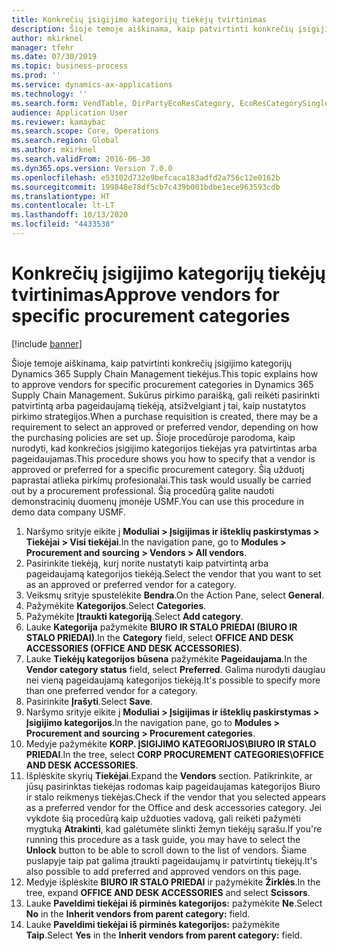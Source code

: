 ```yaml
---
title: Konkrečių įsigijimo kategorijų tiekėjų tvirtinimas
description: Šioje temoje aiškinama, kaip patvirtinti konkrečių įsigijimo kategorijų Dynamics 365 Supply Chain Management tiekėjus.
author: mkirknel
manager: tfehr
ms.date: 07/30/2019
ms.topic: business-process
ms.prod: ''
ms.service: dynamics-ax-applications
ms.technology: ''
ms.search.form: VendTable, DirPartyEcoResCategory, EcoResCategorySingleLookup, ProcCategoryHierarchyManagement
audience: Application User
ms.reviewer: kamaybac
ms.search.scope: Core, Operations
ms.search.region: Global
ms.author: mkirknel
ms.search.validFrom: 2016-06-30
ms.dyn365.ops.version: Version 7.0.0
ms.openlocfilehash: e53102d732e9befcaca183adfd2a756c12e0162b
ms.sourcegitcommit: 199848e78df5cb7c439b001bdbe1ece963593cdb
ms.translationtype: HT
ms.contentlocale: lt-LT
ms.lasthandoff: 10/13/2020
ms.locfileid: "4433538"
---
```

# <a name="approve-vendors-for-specific-procurement-categories"></a><span data-ttu-id="4036b-103">Konkrečių įsigijimo kategorijų tiekėjų tvirtinimas</span><span class="sxs-lookup"><span data-stu-id="4036b-103">Approve vendors for specific procurement categories</span></span>

[!include [banner](../../includes/banner.md)]

<span data-ttu-id="4036b-104">Šioje temoje aiškinama, kaip patvirtinti konkrečių įsigijimo kategorijų Dynamics 365 Supply Chain Management tiekėjus.</span><span class="sxs-lookup"><span data-stu-id="4036b-104">This topic explains how to approve vendors for specific procurement categories in Dynamics 365 Supply Chain Management.</span></span> <span data-ttu-id="4036b-105">Sukūrus pirkimo paraišką, gali reikėti pasirinkti patvirtintą arba pageidaujamą tiekėją, atsižvelgiant į tai, kaip nustatytos pirkimo strategijos.</span><span class="sxs-lookup"><span data-stu-id="4036b-105">When a purchase requisition is created, there may be a requirement to select an approved or preferred vendor, depending on how the purchasing policies are set up.</span></span> <span data-ttu-id="4036b-106">Šioje procedūroje parodoma, kaip nurodyti, kad konkrečios įsigijimo kategorijos tiekėjas yra patvirtintas arba pageidaujamas.</span><span class="sxs-lookup"><span data-stu-id="4036b-106">This procedure shows you how to specify that a vendor is approved or preferred for a specific procurement category.</span></span> <span data-ttu-id="4036b-107">Šią užduotį paprastai atlieka pirkimų profesionalai.</span><span class="sxs-lookup"><span data-stu-id="4036b-107">This task would usually be carried out by a procurement professional.</span></span> <span data-ttu-id="4036b-108">Šią procedūrą galite naudoti demonstracinių duomenų įmonėje USMF.</span><span class="sxs-lookup"><span data-stu-id="4036b-108">You can use this procedure in demo data company USMF.</span></span>

1. <span data-ttu-id="4036b-109">Naršymo srityje eikite į **Moduliai > Įsigijimas ir išteklių paskirstymas > Tiekėjai > Visi tiekėjai**.</span><span class="sxs-lookup"><span data-stu-id="4036b-109">In the navigation pane, go to **Modules > Procurement and sourcing > Vendors > All vendors**.</span></span>
2. <span data-ttu-id="4036b-110">Pasirinkite tiekėją, kurį norite nustatyti kaip patvirtintą arba pageidaujamą kategorijos tiekėją.</span><span class="sxs-lookup"><span data-stu-id="4036b-110">Select the vendor that you want to set as an approved or preferred vendor for a category.</span></span>
3. <span data-ttu-id="4036b-111">Veiksmų srityje spustelėkite **Bendra**.</span><span class="sxs-lookup"><span data-stu-id="4036b-111">On the Action Pane, select **General**.</span></span>
4. <span data-ttu-id="4036b-112">Pažymėkite **Kategorijos**.</span><span class="sxs-lookup"><span data-stu-id="4036b-112">Select **Categories**.</span></span>
5. <span data-ttu-id="4036b-113">Pažymėkite **Įtraukti kategoriją**.</span><span class="sxs-lookup"><span data-stu-id="4036b-113">Select **Add category**.</span></span>
6. <span data-ttu-id="4036b-114">Lauke **Kategorija** pažymėkite **BIURO IR STALO PRIEDAI (BIURO IR STALO PRIEDAI)**.</span><span class="sxs-lookup"><span data-stu-id="4036b-114">In the **Category** field, select **OFFICE AND DESK ACCESSORIES (OFFICE AND DESK ACCESSORIES)**.</span></span>
7. <span data-ttu-id="4036b-115">Lauke **Tiekėjų kategorijos būsena** pažymėkite **Pageidaujama**.</span><span class="sxs-lookup"><span data-stu-id="4036b-115">In the **Vendor category status** field, select **Preferred**.</span></span> <span data-ttu-id="4036b-116">Galima nurodyti daugiau nei vieną pageidaujamą kategorijos tiekėją.</span><span class="sxs-lookup"><span data-stu-id="4036b-116">It's possible to specify more than one preferred vendor for a category.</span></span>  
8. <span data-ttu-id="4036b-117">Pasirinkite **Įrašyti**.</span><span class="sxs-lookup"><span data-stu-id="4036b-117">Select **Save**.</span></span>
9. <span data-ttu-id="4036b-118">Naršymo srityje eikite į **Moduliai > Įsigijimas ir išteklių paskirstymas > Įsigijimo kategorijos**.</span><span class="sxs-lookup"><span data-stu-id="4036b-118">In the navigation pane, go to **Modules > Procurement and sourcing > Procurement categories**.</span></span>
10. <span data-ttu-id="4036b-119">Medyje pažymėkite **KORP. ĮSIGIJIMO KATEGORIJOS\BIURO IR STALO PRIEDAI**.</span><span class="sxs-lookup"><span data-stu-id="4036b-119">In the tree, select **CORP PROCUREMENT CATEGORIES\OFFICE AND DESK ACCESSORIES**.</span></span>
11. <span data-ttu-id="4036b-120">Išplėskite skyrių **Tiekėjai**.</span><span class="sxs-lookup"><span data-stu-id="4036b-120">Expand the **Vendors** section.</span></span> <span data-ttu-id="4036b-121">Patikrinkite, ar jūsų pasirinktas tiekėjas rodomas kaip pageidaujamas kategorijos Biuro ir stalo reikmenys tiekėjas.</span><span class="sxs-lookup"><span data-stu-id="4036b-121">Check if the vendor that you selected appears as a preferred vendor for the Office and desk accessories category.</span></span> <span data-ttu-id="4036b-122">Jei vykdote šią procedūrą kaip užduoties vadovą, gali reikėti pažymėti mygtuką **Atrakinti**, kad galėtumėte slinkti žemyn tiekėjų sąrašu.</span><span class="sxs-lookup"><span data-stu-id="4036b-122">If you're running this procedure as a task guide, you may have to select the **Unlock** button to be able to scroll down to the list of vendors.</span></span>  <span data-ttu-id="4036b-123">Šiame puslapyje taip pat galima įtraukti pageidaujamų ir patvirtintų tiekėjų.</span><span class="sxs-lookup"><span data-stu-id="4036b-123">It's also possible to add preferred and approved vendors on this page.</span></span>  
12. <span data-ttu-id="4036b-124">Medyje išplėskite **BIURO IR STALO PRIEDAI** ir pažymėkite **Žirklės**.</span><span class="sxs-lookup"><span data-stu-id="4036b-124">In the tree, expand **OFFICE AND DESK ACCESSORIES** and select **Scissors**.</span></span>
13. <span data-ttu-id="4036b-125">Lauke **Paveldimi tiekėjai iš pirminės kategorijos:** pažymėkite **Ne**.</span><span class="sxs-lookup"><span data-stu-id="4036b-125">Select **No** in the **Inherit vendors from parent category:** field.</span></span>
14. <span data-ttu-id="4036b-126">Lauke **Paveldimi tiekėjai iš pirminės kategorijos:** pažymėkite **Taip**.</span><span class="sxs-lookup"><span data-stu-id="4036b-126">Select **Yes** in the **Inherit vendors from parent category:** field.</span></span>

